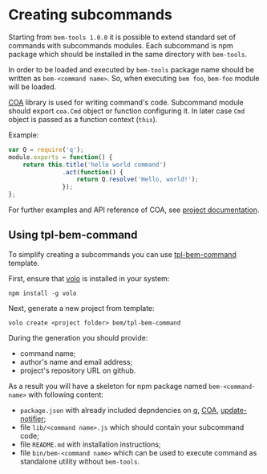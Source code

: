 # Creating subcommands

Starting from `bem-tools 1.0.0` it is possible to extend standard set of commands with subcommands modules.
Each subcommand is npm package which should be installed in the same directory with `bem-tools`.

In order to be loaded and executed by `bem-tools` package name should be written as
`bem-<command name>`. So, when executing `bem foo`, `bem-foo` module will be loaded.

[COA](https://github.com/veged/coa) library is used for writing command's code. Subcommand module should
export `coa.Cmd` object or function configuring it. In later case `Cmd` object is passed as a function
context (`this`).

Example:

```javascript
var Q = require('q');
module.exports = function() {
    return this.title('hello world command')
               .act(function() {
                   return Q.resolve('Hello, world!');
               });
};
```

For further examples and API reference of COA, see
[project documentation](https://github.com/veged/coa/blob/master/README.md).

## Using tpl-bem-command

To simplify creating a subcommands you can use [tpl-bem-command](https://github.com/bem/tpl-bem-command)
template.

First, ensure that [volo](http://volojs.org/) is installed in your system:

    npm install -g volo

Next, generate a new project from template:

    volo create <project folder> bem/tpl-bem-command

During the generation you should provide:

* command name;
* author's name and email address;
* project's repository URL on github.

As a result you will have a skeleton for npm package named `bem-<command-name>` with
following content:

* `package.json` with already included depndencies on [q](https://github.com/kriskowal/q),
    [COA](https://github.com/veged/coa), [update-notifier](https://github.com/yeoman/update-notifier/);
* file `lib/<command name>.js` which should contain your subcommand code;
* file `README.md` with installation instructions;
* file `bin/bem-<command name>` which can be used to execute command as standalone utility without `bem-tools`.
